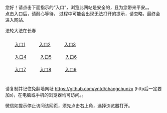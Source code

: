 您好！请点击下面指示的“入口”，浏览此网站是安全的，且为您带来平安。。 <br/>
点击入口后，请耐心等待， 过程中可能会出现无法打开的提示，请忽略，最终会进入网站. </br>

法轮大法在长春<br/>
<div style="padding:10px"><a style="margin:20px" target="_blank" href="https://d2wwokcu44n1h4.cloudfront.net/2Qpsp?nrmtw" id="ccLink1" rel="nofollow">入口1</a> <a target="_blank" style="margin:20px" href="https://d2hew5zhr8b6sh.cloudfront.net/2Qpsp?ighxadal" id="ccLink2" rel="nofollow">入口2</a> <a style="margin:20px" target="_blank" href="https://d37v3mz7nfaxqj.cloudfront.net/2Qpsp?lwymhpm" id="ccLink3" rel="nofollow">入口3</a></div>

<div style="padding:10px" ><a style="margin:20px" target="_blank" href="https://d2wwokcu44n1h4.cloudfront.net/2Qpsp?nrmtw" id="ccLink4" rel="nofollow">入口4</a> <a style="margin:20px" href="https://d2hew5zhr8b6sh.cloudfront.net/2Qpsp?ighxadal" target="_blank" id="ccLink5" rel="nofollow">入口5</a> <a style="margin:20px" href="https://d37v3mz7nfaxqj.cloudfront.net/2Qpsp?lwymhpm" target="_blank" id="ccLink6" rel="nofollow">入口6</a></div>

<div style="padding:10px"><a style="margin:20px" target="_blank" href="https://d2wwokcu44n1h4.cloudfront.net/2Qpsp?nrmtw" id="ccLink7" rel="nofollow">入口7</a> <a style="margin:20px" href="https://d2hew5zhr8b6sh.cloudfront.net/2Qpsp?ighxadal" target="_blank" id="ccLink8" rel="nofollow">入口8</a> <a style="margin:20px" target="_blank" href="https://d37v3mz7nfaxqj.cloudfront.net/2Qpsp?lwymhpm" id="ccLink9" rel="nofollow">入口9</a></div>

<br/>



请复制并记住免翻墙网址 https://github.com/yntd/changchunzx (http后一定要加s)，在电脑或手机的浏览器均可访问。。<br/>

微信如提示停止访问该网页，须先点击右上角，选择浏览器打开。
